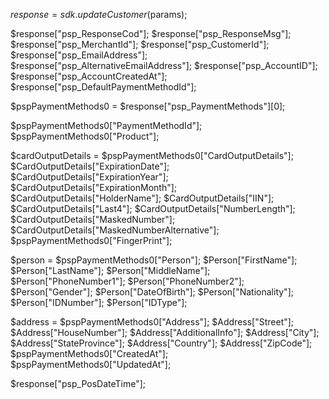 $response = sdk.updateCustomer($params);

$response["psp_ResponseCod"];
$response["psp_ResponseMsg"];
$response["psp_MerchantId"];
$response["psp_CustomerId"];
$response["psp_EmailAddress"];
$response["psp_AlternativeEmailAddress"];
$response["psp_AccountID"];
$response["psp_AccountCreatedAt"];
$response["psp_DefaultPaymentMethodId"];

$pspPaymentMethods0 = $response["psp_PaymentMethods"][0];

$pspPaymentMethods0["PaymentMethodId"];
$pspPaymentMethods0["Product"];

$cardOutputDetails = $pspPaymentMethods0["CardOutputDetails"];
$CardOutputDetails["ExpirationDate"];
$CardOutputDetails["ExpirationYear"];
$CardOutputDetails["ExpirationMonth"];
$CardOutputDetails["HolderName"];
$CardOutputDetails["IIN"];
$CardOutputDetails["Last4"];
$CardOutputDetails["NumberLength"];
$CardOutputDetails["MaskedNumber"];
$CardOutputDetails["MaskedNumberAlternative"];
$pspPaymentMethods0["FingerPrint"];

$person = $pspPaymentMethods0["Person"];
$Person["FirstName"];
$Person["LastName"];
$Person["MiddleName"];
$Person["PhoneNumber1"];
$Person["PhoneNumber2"];
$Person["Gender"];
$Person["DateOfBirth"];
$Person["Nationality"];
$Person["IDNumber"];
$Person["IDType"];

$address = $pspPaymentMethods0["Address"];
$Address["Street"];
$Address["HouseNumber"];
$Address["AdditionalInfo"];
$Address["City"];
$Address["StateProvince"];
$Address["Country"];
$Address["ZipCode"];
$pspPaymentMethods0["CreatedAt"];
$pspPaymentMethods0["UpdatedAt"];


$response["psp_PosDateTime"];
